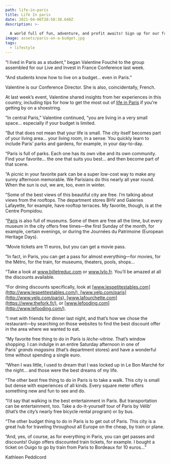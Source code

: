 ```yaml
---
path: life-in-paris
title: Life In paris
date: 2021-04-06T20:50:38.640Z
description: >-
  
  A world full of fun, adventure, and profit awaits! Sign up for our free daily e-letter, Overseas Opportunity Letter, and we'll send you a FREE report on the 10 Best Places To Retire In Style Overseas Today
image: assets/paris-on-a-budget.jpg
tags:
  - lifestyle
---
```



“I lived in Paris as a student,” began Valentine Fouché to the group assembled for our Live and Invest in France Conference last week.

“And students know how to live on a budget… even in Paris.”

Valentine is our Conference Director. She is also, coincidentally, French.

At last week’s event, Valentine shared insights from her experiences in this country, including tips for how to get the most out of [life in Paris](https://www.liveandinvestoverseas.com/country-hub/france/life-in-france/) if you’re getting by on a shoestring.

“In central Paris,” Valentine continued, “you are living in a very small space… especially if your budget is limited.

“But that does not mean that your life is small. The city itself becomes part of your living area… your living room, in a sense. You quickly learn to include Paris’ parks and gardens, for example, in your day-to-day.

“Paris is full of parks. Each one has its own vibe and its own community. Find your favorite… the one that suits you best… and then become part of that scene.

“A picnic in your favorite park can be a super low-cost way to make any sunny afternoon memorable. We Parisians do this nearly all year round. When the sun is out, we are, too, even in winter.

“Some of the best views of this beautiful city are free. I’m talking about views from the rooftops. The department stores BHV and Galeries Lafayette, for example, have rooftop terraces. My favorite, though, is at the Centre Pompidou.

“[Paris](https://www.liveandinvestoverseas.com/country-hub/france/paris/) is also full of museums. Some of them are free all the time, but every museum in the city offers free times—the first Sunday of the month, for example, certain evenings, or during the Journées du Patrimoine (European Heritage Days).

“Movie tickets are 11 euros, but you can get a movie pass.

“In fact, in Paris, you can get a pass for almost everything—for movies, for the Métro, for the train, for museums, theaters, pools, shops…

“Take a look at www.billetreduc.com or www.lylo.fr. You’ll be amazed at all the discounts available.

“For dining discounts specifically, look at [www.lespetitestables.com](http://www.lespetitestables.com/), [www.yelp.com/paris](http://www.yelp.com/paris), [www.lafourchette.com](https://www.thefork.fr/), or [www.lefooding.com](http://www.lefooding.com/).

“I met with friends for dinner last night, and that’s how we chose the restaurant—by searching on those websites to find the best discount offer in the area where we wanted to eat.

“My favorite free thing to do in Paris is *lèche-vitrine*. That’s window shopping. I can indulge in an entire Saturday afternoon in one of Paris’ *grands magasins* (that’s department stores) and have a wonderful time without spending a single euro.

“When I was little, I used to dream that I was locked up in Le Bon Marché for the night… and those were the best dreams of my life.

“The other best free thing to do in Paris is to take a walk. This city is small but dense with experiences of all kinds. Every square meter offers something new and fun to see and do.

“I’d say that walking is the best entertainment in Paris. But transportation can be entertainment, too. Take a do-it-yourself tour of Paris by Vélib’ (that’s the city’s nearly free bicycle rental program) or by bus.

“The other budget thing to do in Paris is to get out of Paris. This city is a great hub for traveling throughout all Europe on the cheap, by train or plane.

“And, yes, of course, as for everything in Paris, you can get passes and discounts! Ouigo offers discounted train tickets, for example. I bought a ticket on Ouigo to go by train from Paris to Bordeaux for 10 euros…”

Kathleen Peddicord
